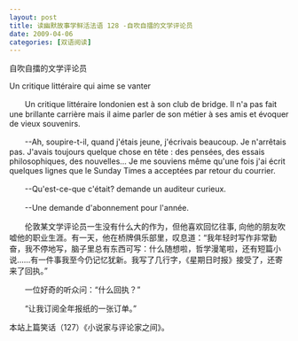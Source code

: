 ```yaml
---
layout: post
title: 读幽默故事学鲜活法语 128 -自吹自擂的文学评论员
date: 2009-04-06
categories: [双语阅读]  
---
```


自吹自擂的文学评论员

Un critique littéraire qui aime se vanter

　　Un critique littéraire londonien est à son club de bridge. Il n'a pas fait une brillante carrière mais il aime parler de son métier à ses amis et évoquer de vieux souvenirs.

　　--Ah, soupire-t-il, quand j'étais jeune, j'écrivais beaucoup. Je n'arrêtais pas. J'avais toujours quelque chose en tête : des pensées, des essais philosophiques, des nouvelles... Je me souviens même qu'une fois j'ai écrit quelques lignes que le Sunday Times a acceptées par retour du courrier.

　　--Qu'est-ce-que c'était? demande un auditeur curieux.

　　--Une demande d'abonnement pour l'année.



　　伦敦某文学评论员一生没有什么大的作为，但他喜欢回忆往事, 向他的朋友吹嘘他的职业生涯。有一天，他在桥牌俱乐部里，叹息道：“我年轻时写作非常勤奋，我不停地写，脑子里总有东西可写：什么随想啦，哲学漫笔啦，还有短篇小说……有一件事我至今仍记忆犹新。我写了几行字，《星期日时报》接受了，还寄来了回执。”

　　一位好奇的听众问：“什么回执？”

　　“让我订阅全年报纸的一张订单。”



本站上篇笑话（127）《小说家与评论家之间》。
